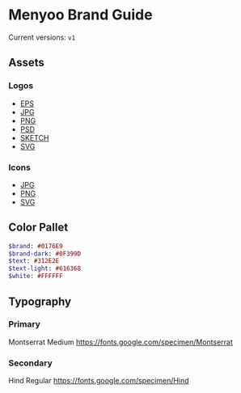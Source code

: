 # Menyoo Brand Guide

Current versions: `v1`

## Assets

### Logos

- [EPS](/assets//v1/logo/eps)
- [JPG](/assets//v1/logo/jpg)
- [PNG](/assets//v1/logo/png)
- [PSD](/assets//v1/logo/psd)
- [SKETCH](/assets//v1/logo/sketch)
- [SVG](/assets//v1/logo/svg)

### Icons

- [JPG](/assets/v1/icons/jpg)
- [PNG](/assets/v1/icons/png)
- [SVG](/assets/v1/icons/svg)

## Color Pallet

```sass
$brand: #0176E9
$brand-dark: #0F399D
$text: #312E2E
$text-light: #616368
$white: #FFFFFF
```

## Typography

### Primary
Montserrat Medium
https://fonts.google.com/specimen/Montserrat

### Secondary
Hind Regular
https://fonts.google.com/specimen/Hind